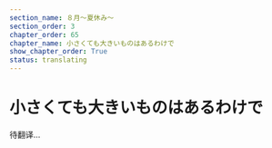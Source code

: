 ```yaml
---
section_name: ８月～夏休み～
section_order: 3
chapter_order: 65
chapter_name: 小さくても大きいものはあるわけで
show_chapter_order: True
status: translating
---
```


# 小さくても大きいものはあるわけで
待翻译...
